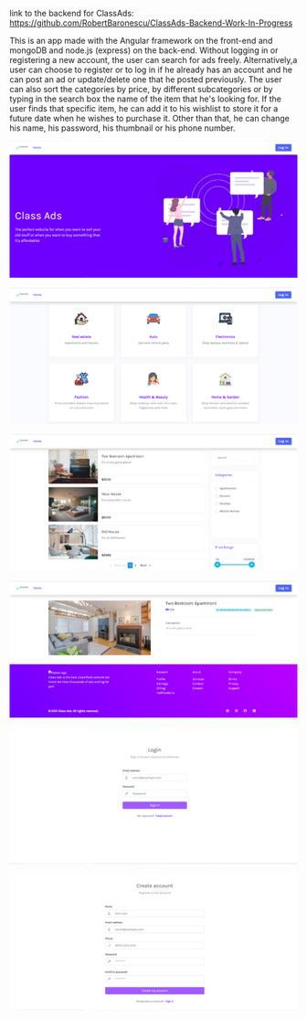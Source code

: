 link to the backend for ClassAds: https://github.com/RobertBaronescu/ClassAds-Backend-Work-In-Progress

This is an app made with the Angular framework on the front-end and mongoDB and node.js (express) on the back-end. 
Without logging in or registering a new account, the user can search for ads freely. Alternatively,a user can choose to register or to log in if he already has an account and he can post an ad or update/delete one that he posted previously. The user can also sort the categories by price, by different subcategories or by typing in the search box the name of the item that he's looking for. If the user finds that specific item, he can add it to his wishlist to store it for a future date when he wishes to purchase it. Other than that, he can change his name, his password, his thumbnail or his phone number.

![Homepage](https://github.com/RobertBaronescu/ClassAds-Backend-Work-In-Progress/blob/ec11060eda9306b7cda6964715e054181ab9b278/photos/app/Homepage.PNG)

![Categories](https://github.com/RobertBaronescu/ClassAds-Backend-Work-In-Progress/blob/ec11060eda9306b7cda6964715e054181ab9b278/photos/app/Categories.PNG)

![Category-list](https://github.com/RobertBaronescu/ClassAds-Backend-Work-In-Progress/blob/ec11060eda9306b7cda6964715e054181ab9b278/photos/app/Category%20list.PNG)

![Single-ad](https://github.com/RobertBaronescu/ClassAds-Backend-Work-In-Progress/blob/ec11060eda9306b7cda6964715e054181ab9b278/photos/app/Single%20ad.PNG)

![Login](https://github.com/RobertBaronescu/ClassAds-Backend-Work-In-Progress/blob/ec11060eda9306b7cda6964715e054181ab9b278/photos/app/Login.PNG)

![Register](https://github.com/RobertBaronescu/ClassAds-Backend-Work-In-Progress/blob/ec11060eda9306b7cda6964715e054181ab9b278/photos/app/Register.PNG)
